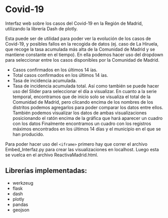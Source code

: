 # Covid-19
Interfaz web sobre los casos del Covid-19 en la Región de Madrid, utilizando la librería Dash de plotly.

Esta puede ser de utilidad para poder ver la evolución de los casos de Covid-19, y posibles fallos en la recogida de datos (ej. caso de La Hiruela, que recoge la tasa acumulada más alta de la Comunidad de Madrid y se mantiene constante en el tiempo).
En ella podemos hacer uso del dropdown para seleccionar entre los casos disponibles por la Comunidad de Madrid.
* Casos confirmados en los últimos 14 ías.
* Total casos confirmados en los últimos 14 ías.
* Tasa de incidencia acumulada.
* Tasa de incidencia acumulada total.
Así como también se puede hacer uso del Slider para seleccionar el día a visualizar.
En cuanto a la serie temporal, encontramos que de inicio solo se visualiza el total de la Comunidad de Madrid, pero clicando encima de los nombres de los distritos podemos agregarlos para poder comparar los datos entre ellos. También podemos visualizar los datos de ambas visualizaciones posicionando el ratón encima de la gráfica que hará aparecer un cuadro con los datos
Finalmente encontramos un cuadro con los registros máximos encontrados en los últimos 14 días y el municipio en el que se han producido.

Para poder hacer uso del ```<iframe>``` primero hay que correr el archivo Embed_Interfaz.py para crear las visualizaciones en localhost. 
Luego esta se vuelca en el archivo ReactivaMadrid.html. 

## Librerías implementadas:
* werkzeug
* flask
* dash
* plotly
* pandas
* geojson
